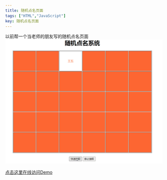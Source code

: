 ```yaml
---
title: 随机点名页面
tags: ["HTML","JavaScript"]
key: 随机点名页面
---
```

以前帮一个当老师的朋友写的随机点名页面  
![](\assets\images\random-roll-call.gif)  
<!--more-->
[点击这里在线访问Demo](\demo\Random-roll-call.html)  